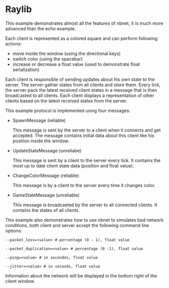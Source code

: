 # Raylib

This example demonstrates almost all the features of nbnet, it is much more advanced than the echo example.

Each client is represented as a colored square and can perform following actions:

- move inside the window (using the directional keys)
- switch color (using the spacebar)
- increase or decrease a float value (used to demonstrate float serialization)

Each client is responsible of sending updates about his own state to the server.
The server gather states from all clients and store them.
Every tick, the server pack the latest received client states in a message that is then broadcasted to all clients.
Each client displays a representation of other clients based on the latest received states from the server.

This example protocol is implemented using four messages:

- SpawnMessage (reliable)
		
	This message is sent by the server to a client when it connects and get accepted. The message contains initial data about this client like his position inside the window.

- UpdateStateMessage (unreliabe)

	This message is sent by a client to the server every tick. It contains the most up to date client state data (position and float value).

- ChangeColorMessage (reliable)

	This message is by a client to the server every time it changes color.

- GameStateMessage (unreliable)

	This message is broadcasted by the server to all connected clients. It contains the states of all clients.

This example also demonstrates how to use nbnet to simulates bad network conditions, both client and server accept the following command line options:

`--packet_loss=<value> # percentage (0 - 1), float value`

`--packet_duplication=<value> # percentage (0 -1), float value`

`--ping=<value> # in secondes, float value`

`--jitter=<value> # in seconds, float value`

Information about the network will be displayed in the bottom right of the client window.
